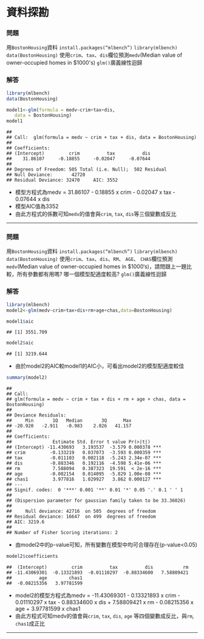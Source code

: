 資料探勘
================

### 問題

用`BostonHousing`資料 `install.packages(“mlbench”)` `library(mlbench)` `data(BostonHousing)` 使用`crim`、`tax`、`dis`欄位預測`medv`(Median value of owner-occupied homes in $1000's) `glm()`廣義線性迴歸

### 解答

``` r
library(mlbench)
data(BostonHousing)

model1<-glm(formula = medv~crim+tax+dis,
   data = BostonHousing)
model1
```

    ## 
    ## Call:  glm(formula = medv ~ crim + tax + dis, data = BostonHousing)
    ## 
    ## Coefficients:
    ## (Intercept)         crim          tax          dis  
    ##    31.86107     -0.18855     -0.02047     -0.07644  
    ## 
    ## Degrees of Freedom: 505 Total (i.e. Null);  502 Residual
    ## Null Deviance:       42720 
    ## Residual Deviance: 32470     AIC: 3552

-   模型方程式為medv = 31.86107 - 0.18855 x crim - 0.02047 x tax - 0.07644 x dis
-   模型AIC值為3352
-   由此方程式的係數可知`medv`的值會與`crim`, `tax`, `dis`等三個變數成反比

<hr>

### 問題

用`BostonHousing`資料 `install.packages(“mlbench”)` `library(mlbench)` `data(BostonHousing)` 使用`crim`、`tax`、`dis`、`RM`、 `AGE`、 `CHAS`欄位預測`medv`(Median value of owner-occupied homes in $1000‘s)，請問跟上一題比較，所有參數都有用嗎? 哪一個模型配適度較高? `glm()`廣義線性迴歸

### 解答

``` r
library(mlbench)
model2<-glm(medv~crim+tax+dis+rm+age+chas,data=BostonHousing)

model1$aic
```

    ## [1] 3551.709

``` r
model2$aic
```

    ## [1] 3219.644

-   由於model2的AIC較model1的AIC小，可看出model2的模型配適度較佳

``` r
summary(model2)
```

    ## 
    ## Call:
    ## glm(formula = medv ~ crim + tax + dis + rm + age + chas, data = BostonHousing)
    ## 
    ## Deviance Residuals: 
    ##     Min       1Q   Median       3Q      Max  
    ## -20.920   -2.911   -0.983    2.026   41.157  
    ## 
    ## Coefficients:
    ##               Estimate Std. Error t value Pr(>|t|)    
    ## (Intercept) -11.430693   3.193537  -3.579 0.000378 ***
    ## crim         -0.133219   0.037073  -3.593 0.000359 ***
    ## tax          -0.011103   0.002118  -5.243 2.34e-07 ***
    ## dis          -0.883346   0.192116  -4.598 5.41e-06 ***
    ## rm            7.588094   0.387323  19.591  < 2e-16 ***
    ## age          -0.082154   0.014095  -5.829 1.00e-08 ***
    ## chas1         3.977816   1.029927   3.862 0.000127 ***
    ## ---
    ## Signif. codes:  0 '***' 0.001 '**' 0.01 '*' 0.05 '.' 0.1 ' ' 1
    ## 
    ## (Dispersion parameter for gaussian family taken to be 33.36026)
    ## 
    ##     Null deviance: 42716  on 505  degrees of freedom
    ## Residual deviance: 16647  on 499  degrees of freedom
    ## AIC: 3219.6
    ## 
    ## Number of Fisher Scoring iterations: 2

-   由model2中的p-value可知，所有變數在模型中均可合理存在(p-value&lt;0.05)

``` r
model2$coefficients
```

    ##  (Intercept)         crim          tax          dis           rm 
    ## -11.43069301  -0.13321893  -0.01110297  -0.88334600   7.58809421 
    ##          age        chas1 
    ##  -0.08215356   3.97781599

-   model2的模型方程式為medv = -11.43069301 - 0.13321893 x crim - 0.01110297 x tax - 0.88334600 x dis + 7.58809421 x rm - 0.08215356 x age + 3.97781599 x chas1
-   由此方程式可知medv的值會與`crim`, `tax`, `dis`, `age` 等四個變數成反比，與`rm`, `chas1`成正比

<hr>
